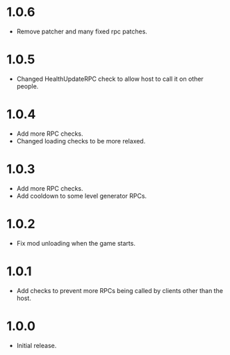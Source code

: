 # 1.0.6
- Remove patcher and many fixed rpc patches.
# 1.0.5
- Changed HealthUpdateRPC check to allow host to call it on other people.
# 1.0.4
- Add more RPC checks.
- Changed loading checks to be more relaxed.
# 1.0.3
- Add more RPC checks.
- Add cooldown to some level generator RPCs.
# 1.0.2
- Fix mod unloading when the game starts.
# 1.0.1
- Add checks to prevent more RPCs being called by clients other than the host.
# 1.0.0
- Initial release.